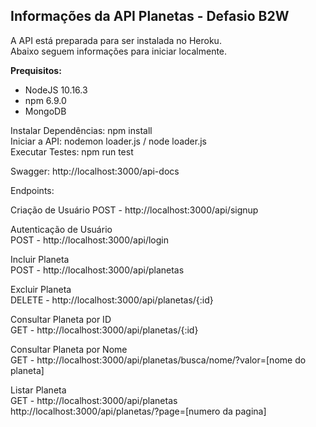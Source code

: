 <h2>Informações da API Planetas - Defasio B2W</h2>

A API está preparada para ser instalada no Heroku.<br/>
Abaixo seguem informações para iniciar localmente.<br/>

<b>Prequisitos:</b>
- NodeJS 10.16.3<br/>
- npm 6.9.0<br/>
- MongoDB<br/>

Instalar Dependências: npm install<br/>
Iniciar a API: nodemon loader.js / node loader.js<br/>
Executar Testes: npm run test<br/>

Swagger: http://localhost:3000/api-docs<br/>

Endpoints:<br/>

Criação de Usuário
POST - http://localhost:3000/api/signup

Autenticação de Usuário<br/>
POST - http://localhost:3000/api/login

Incluir Planeta<br/>
POST - http://localhost:3000/api/planetas

Excluir Planeta<br/>
DELETE - http://localhost:3000/api/planetas/{:id}

Consultar Planeta por ID<br/>
GET - http://localhost:3000/api/planetas/{:id}

Consultar Planeta por Nome<br/>
GET - http://localhost:3000/api/planetas/busca/nome/?valor=[nome do planeta]

Listar Planeta<br/>
GET - http://localhost:3000/api/planetas<br/>
      http://localhost:3000/api/planetas/?page=[numero da pagina]
